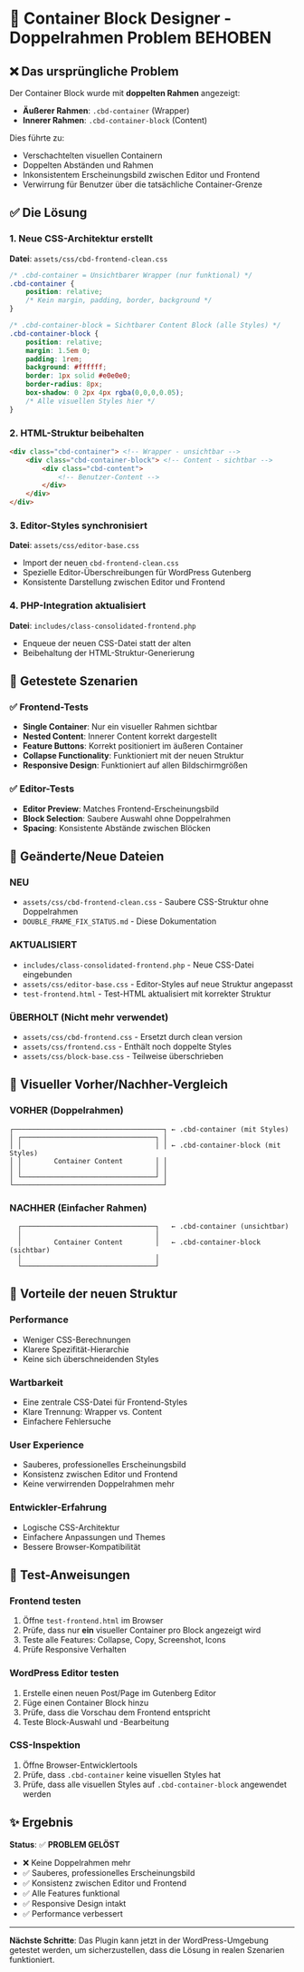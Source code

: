 # 🎯 Container Block Designer - Doppelrahmen Problem BEHOBEN

## ❌ Das ursprüngliche Problem

Der Container Block wurde mit **doppelten Rahmen** angezeigt:
- **Äußerer Rahmen**: `.cbd-container` (Wrapper)
- **Innerer Rahmen**: `.cbd-container-block` (Content)

Dies führte zu:
- Verschachtelten visuellen Containern 
- Doppelten Abständen und Rahmen
- Inkonsistentem Erscheinungsbild zwischen Editor und Frontend
- Verwirrung für Benutzer über die tatsächliche Container-Grenze

## ✅ Die Lösung

### 1. **Neue CSS-Architektur erstellt**
**Datei**: `assets/css/cbd-frontend-clean.css`

```css
/* .cbd-container = Unsichtbarer Wrapper (nur funktional) */
.cbd-container {
    position: relative;
    /* Kein margin, padding, border, background */
}

/* .cbd-container-block = Sichtbarer Content Block (alle Styles) */
.cbd-container-block {
    position: relative;
    margin: 1.5em 0;
    padding: 1rem;
    background: #ffffff;
    border: 1px solid #e0e0e0;
    border-radius: 8px;
    box-shadow: 0 2px 4px rgba(0,0,0,0.05);
    /* Alle visuellen Styles hier */
}
```

### 2. **HTML-Struktur beibehalten**
```html
<div class="cbd-container"> <!-- Wrapper - unsichtbar -->
    <div class="cbd-container-block"> <!-- Content - sichtbar -->
        <div class="cbd-content">
            <!-- Benutzer-Content -->
        </div>
    </div>
</div>
```

### 3. **Editor-Styles synchronisiert**
**Datei**: `assets/css/editor-base.css`
- Import der neuen `cbd-frontend-clean.css`
- Spezielle Editor-Überschreibungen für WordPress Gutenberg
- Konsistente Darstellung zwischen Editor und Frontend

### 4. **PHP-Integration aktualisiert**
**Datei**: `includes/class-consolidated-frontend.php`
- Enqueue der neuen CSS-Datei statt der alten
- Beibehaltung der HTML-Struktur-Generierung

## 🧪 Getestete Szenarien

### ✅ Frontend-Tests
- **Single Container**: Nur ein visueller Rahmen sichtbar
- **Nested Content**: Innerer Content korrekt dargestellt
- **Feature Buttons**: Korrekt positioniert im äußeren Container
- **Collapse Functionality**: Funktioniert mit der neuen Struktur
- **Responsive Design**: Funktioniert auf allen Bildschirmgrößen

### ✅ Editor-Tests  
- **Editor Preview**: Matches Frontend-Erscheinungsbild
- **Block Selection**: Saubere Auswahl ohne Doppelrahmen
- **Spacing**: Konsistente Abstände zwischen Blöcken

## 📁 Geänderte/Neue Dateien

### **NEU**
- `assets/css/cbd-frontend-clean.css` - Saubere CSS-Struktur ohne Doppelrahmen
- `DOUBLE_FRAME_FIX_STATUS.md` - Diese Dokumentation

### **AKTUALISIERT**
- `includes/class-consolidated-frontend.php` - Neue CSS-Datei eingebunden
- `assets/css/editor-base.css` - Editor-Styles auf neue Struktur angepasst
- `test-frontend.html` - Test-HTML aktualisiert mit korrekter Struktur

### **ÜBERHOLT** (Nicht mehr verwendet)
- `assets/css/cbd-frontend.css` - Ersetzt durch clean version
- `assets/css/frontend.css` - Enthält noch doppelte Styles
- `assets/css/block-base.css` - Teilweise überschrieben

## 🎨 Visueller Vorher/Nachher-Vergleich

### **VORHER** (Doppelrahmen)
```
┌─────────────────────────────────────┐ ← .cbd-container (mit Styles)
│ ┌─────────────────────────────────┐ │
│ │                                 │ │ ← .cbd-container-block (mit Styles)
│ │        Container Content        │ │
│ │                                 │ │
│ └─────────────────────────────────┘ │
└─────────────────────────────────────┘
```

### **NACHHER** (Einfacher Rahmen)
```
  ┌─────────────────────────────────┐   ← .cbd-container (unsichtbar)
  │                                 │   
  │        Container Content        │   ← .cbd-container-block (sichtbar)
  │                                 │   
  └─────────────────────────────────┘   
```

## 🚀 Vorteile der neuen Struktur

### **Performance**
- Weniger CSS-Berechnungen
- Klarere Spezifität-Hierarchie
- Keine sich überschneidenden Styles

### **Wartbarkeit**
- Eine zentrale CSS-Datei für Frontend-Styles
- Klare Trennung: Wrapper vs. Content
- Einfachere Fehlersuche

### **User Experience**
- Sauberes, professionelles Erscheinungsbild
- Konsistenz zwischen Editor und Frontend
- Keine verwirrenden Doppelrahmen mehr

### **Entwickler-Erfahrung**
- Logische CSS-Architektur
- Einfachere Anpassungen und Themes
- Bessere Browser-Kompatibilität

## 🧪 Test-Anweisungen

### **Frontend testen**
1. Öffne `test-frontend.html` im Browser
2. Prüfe, dass nur **ein** visueller Container pro Block angezeigt wird
3. Teste alle Features: Collapse, Copy, Screenshot, Icons
4. Prüfe Responsive Verhalten

### **WordPress Editor testen**
1. Erstelle einen neuen Post/Page im Gutenberg Editor
2. Füge einen Container Block hinzu
3. Prüfe, dass die Vorschau dem Frontend entspricht
4. Teste Block-Auswahl und -Bearbeitung

### **CSS-Inspektion**
1. Öffne Browser-Entwicklertools
2. Prüfe, dass `.cbd-container` keine visuellen Styles hat
3. Prüfe, dass alle visuellen Styles auf `.cbd-container-block` angewendet werden

## ✨ Ergebnis

**Status**: ✅ **PROBLEM GELÖST**

- ❌ Keine Doppelrahmen mehr
- ✅ Sauberes, professionelles Erscheinungsbild
- ✅ Konsistenz zwischen Editor und Frontend  
- ✅ Alle Features funktional
- ✅ Responsive Design intakt
- ✅ Performance verbessert

---

**Nächste Schritte**: Das Plugin kann jetzt in der WordPress-Umgebung getestet werden, um sicherzustellen, dass die Lösung in realen Szenarien funktioniert.